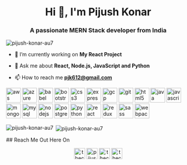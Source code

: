 <h1 align="center">Hi 👋, I'm Pijush Konar</h1>
<h3 align="center">A passionate MERN Stack developer from India</h3>

<p align="left"> <img src="https://komarev.com/ghpvc/?username=pijush-konar-au7" alt="pijush-konar-au7" /> </p>

- 🔭 I’m currently working on **My React Project**

- 💬 Ask me about **React, Node.js, JavaScript and Python**

- 📫 How to reach me **pjk612@gmail.com**

<p align="left"><img src="https://devicons.github.io/devicon/devicon.git/icons/amazonwebservices/amazonwebservices-original-wordmark.svg" alt="aws" width="40" height="40"/> <img src="https://www.vectorlogo.zone/logos/microsoft_azure/microsoft_azure-icon.svg" alt="azure" width="40" height="40"/> <img src="https://www.vectorlogo.zone/logos/babeljs/babeljs-icon.svg" alt="babel" width="40" height="40"/> <img src="https://devicons.github.io/devicon/devicon.git/icons/bootstrap/bootstrap-plain.svg" alt="bootstrap" width="40" height="40"/> <img src="https://devicons.github.io/devicon/devicon.git/icons/css3/css3-original-wordmark.svg" alt="css3" width="40" height="40"/> <img src="https://devicons.github.io/devicon/devicon.git/icons/express/express-original-wordmark.svg" alt="express" width="40" height="40"/> <img src="https://www.vectorlogo.zone/logos/google_cloud/google_cloud-icon.svg" alt="gcp" width="40" height="40"/> <img src="https://www.vectorlogo.zone/logos/git-scm/git-scm-icon.svg" alt="git" width="40" height="40"/> <img src="https://devicons.github.io/devicon/devicon.git/icons/html5/html5-original-wordmark.svg" alt="html5" width="40" height="40"/> <img src="https://devicons.github.io/devicon/devicon.git/icons/java/java-original-wordmark.svg" alt="java" width="40" height="40"/> <img src="https://devicons.github.io/devicon/devicon.git/icons/javascript/javascript-original.svg" alt="javascript" width="40" height="40"/> <img src="https://devicons.github.io/devicon/devicon.git/icons/mongodb/mongodb-original-wordmark.svg" alt="mongodb" width="40" height="40"/> <img src="https://devicons.github.io/devicon/devicon.git/icons/mysql/mysql-original-wordmark.svg" alt="mysql" width="40" height="40"/> <img src="https://devicons.github.io/devicon/devicon.git/icons/nodejs/nodejs-original-wordmark.svg" alt="nodejs" width="40" height="40"/> <img src="https://devicons.github.io/devicon/devicon.git/icons/postgresql/postgresql-original-wordmark.svg" alt="postgresql" width="40" height="40"/> <img src="https://devicons.github.io/devicon/devicon.git/icons/python/python-original.svg" alt="python" width="40" height="40"/> <img src="https://devicons.github.io/devicon/devicon.git/icons/react/react-original-wordmark.svg" alt="react" width="40" height="40"/> <img src="https://devicons.github.io/devicon/devicon.git/icons/redux/redux-original.svg" alt="redux" width="40" height="40"/> <img src="https://devicons.github.io/devicon/devicon.git/icons/sass/sass-original.svg" alt="sass" width="40" height="40"/> <img src="https://devicons.github.io/devicon/devicon.git/icons/webpack/webpack-original.svg" alt="webpack" width="40" height="40"/></p><p><img align="left" src="https://github-readme-stats.vercel.app/api/top-langs/?username=pijush-konar-au7&layout=compact&hide=html" alt="pijush-konar-au7" /></p>

<p>&nbsp;<img align="center" src="https://github-readme-stats.vercel.app/api?username=pijush-konar-au7&show_icons=true" alt="pijush-konar-au7" /></p>
## Reach Me Out Here On 
<p align="center">
<a href="https://twitter.com/thecazzguy" target="blank"><img align="center" src="https://cdn.jsdelivr.net/npm/simple-icons@3.0.1/icons/twitter.svg" alt="thecazzguy" height="30" width="30" /></a>
<a href="https://linkedin.com/in/pijushkonar" target="blank"><img align="center" src="https://cdn.jsdelivr.net/npm/simple-icons@3.0.1/icons/linkedin.svg" alt="pijushkonar" height="30" width="30" /></a>
<a href="https://fb.com/thecazzguy" target="blank"><img align="center" src="https://cdn.jsdelivr.net/npm/simple-icons@3.0.1/icons/facebook.svg" alt="thecazzguy" height="30" width="30" /></a>
<a href="https://instagram.com/thecazzguy" target="blank"><img align="center" src="https://cdn.jsdelivr.net/npm/simple-icons@3.0.1/icons/instagram.svg" alt="thecazzguy" height="30" width="30" /></a>
</p>


<!--
### Hi there 👋

**pijush-konar-au7/pijush-konar-au7** is a ✨ _special_ ✨ repository because its `README.md` (this file) appears on your GitHub profile.

Here are some ideas to get you started:

- 🔭 I’m currently working on ...
- 🌱 I’m currently learning ...
- 👯 I’m looking to collaborate on ...
- 🤔 I’m looking for help with ...
- 💬 Ask me about ...
- 📫 How to reach me: ...
- 😄 Pronouns: ...
- ⚡ Fun fact: ...
-->
